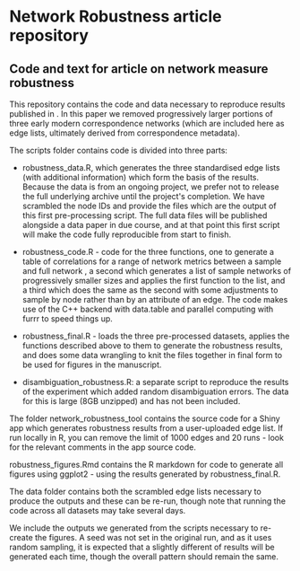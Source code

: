 # Network Robustness article repository  

## Code and text for article on network measure robustness

This repository contains the code and data necessary to reproduce results published in <insert link here>. In this paper we removed progressively larger portions of three early modern correspondence networks (which are included here as edge lists, ultimately derived from correspondence metadata). 

The scripts folder contains code is divided into three parts:

* robustness_data.R, which generates the three standardised edge lists (with additional information) which form the basis of the results. Because the data is from an ongoing project, we prefer not to release the full underlying archive until the project's completion. We have scrambled the node IDs and provide the files which are the output of this first pre-processing script. The full data files will be published alongside a data paper in due course, and at that point this first script will make the code fully reproducible from start to finish.

* robustness_code.R - code for the three functions, one to generate a table of correlations for a range of network metrics between a sample and full network , a second which generates a list of sample networks of progressively smaller sizes and applies the first function to the list, and a third which does the same as the second with some adjustments to sample by node rather than by an attribute of an edge.  The code makes use of the C++ backend with data.table and parallel computing with furrr to speed things up. 

* robustness_final.R - loads the three pre-processed datasets, applies the functions described above to them to generate the robustness results, and does some data wrangling to knit the files together in final form to be used for figures in the manuscript.

* disambiguation_robustness.R: a separate script to reproduce the results of the experiment which added random disambiguation errors. The data for this is large (8GB unzipped) and has not been included.

The folder network_robustness_tool contains the source code for a Shiny app which generates robustness results from a user-uploaded edge list. If run locally in R, you can remove the limit of 1000 edges and 20 runs - look for the relevant comments in the app source code. 

robustness_figures.Rmd contains the R markdown for code to generate all figures using ggplot2 - using the results generated by robustness_final.R.

The data folder contains both the scrambled edge lists necessary to produce the outputs and these can be re-run, though note that running the code across all datasets may take several days. 

We include the outputs we generated from the scripts necessary to re-create the figures. A seed was not set in the original run, and as it uses random sampling, it is expected that a slightly different of results will be generated each time, though the overall pattern should remain the same.  

